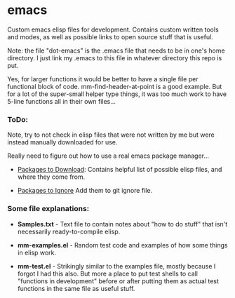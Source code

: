 emacs
=====

Custom emacs elisp files for development. Contains custom written
tools and modes, as well as possible links to open source stuff that
is useful.

Note: the file "dot-emacs" is the .emacs file that needs to be in
one's home directory. I just link my .emacs to this file in whatever
directory this repo is put.

Yes, for larger functions it would be better to have a single file per
functional block of code. mm-find-header-at-point is a good
example. But for a lot of the super-small helper type things, it was
too much work to have 5-line functions all in their own files...

### ToDo:

Note, try to not check in elisp files that were not written by me but
were instead manually downloaded for use.

Really need to figure out how to use a real emacs package manager...

* [Packages to Download](packages-to-download.md): Contains helpful list
of possible elisp files, and where they come from.

* [Packages to Ignore](.gitignore) Add them to git ignore file.

### Some file explanations:

* **Samples.txt** - Text file to contain notes about "how to do stuff" that
isn't necessarily ready-to-compile elisp.

* **mm-examples.el** - Random test code and examples of how some things in
elisp work.

* **mm-test.el** - Strikingly similar to the examples file, mostly because I
forgot I had this also. But more a place to put test shells to call
"functions in development" before or after putting them as actual test
functions in the same file as useful stuff.

